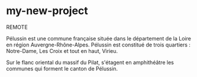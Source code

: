 # my-new-project

REMOTE

Pélussin est une commune française située dans le département de la Loire en région Auvergne-Rhône-Alpes. Pélussin est constitué de trois quartiers : Notre-Dame, Les Croix et tout en haut, Virieu.

Sur le flanc oriental du massif du Pilat, s'étagent en amphithéâtre les communes qui forment le canton de Pélussin.
